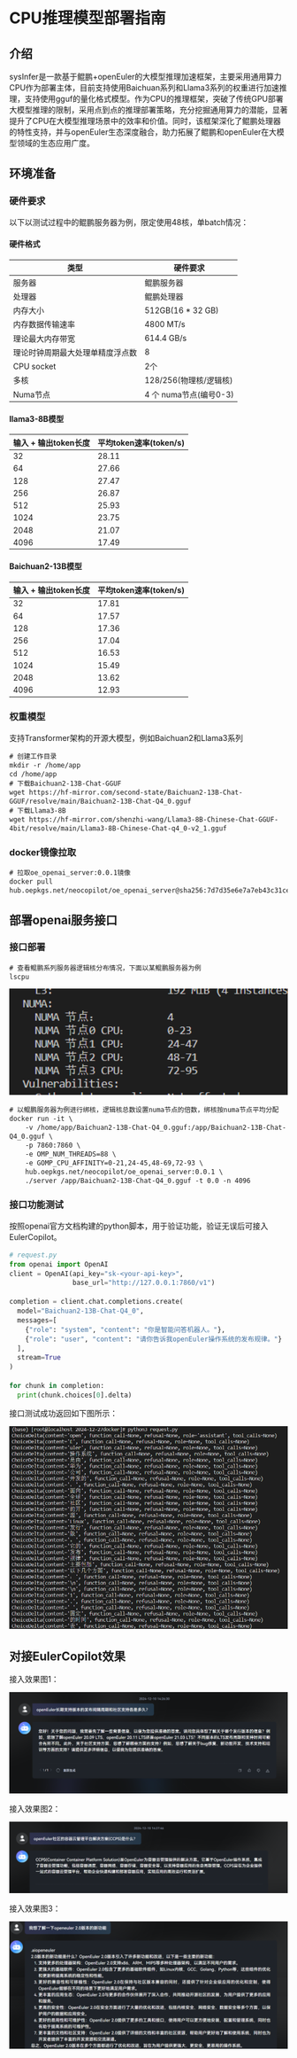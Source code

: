 # CPU推理模型部署指南

## 介绍

sysInfer是一款基于鲲鹏+openEuler的大模型推理加速框架，主要采用通用算力CPU作为部署主体，目前支持使用Baichuan系列和Llama3系列的权重进行加速推理，支持使用gguf的量化格式模型。作为CPU的推理框架，突破了传统GPU部署大模型推理的限制，采用点到点的推理部署策略，充分挖掘通用算力的潜能，显著提升了CPU在大模型推理场景中的效率和价值。同时，该框架深化了鲲鹏处理器的特性支持，并与openEuler生态深度融合，助力拓展了鲲鹏和openEuler在大模型领域的生态应用广度。

## 环境准备

### 硬件要求
以下以测试过程中的鲲鹏服务器为例，限定使用48核，单batch情况：

#### 硬件格式

| 类型           |     硬件要求                  |
|----------------| -----------------------------|
| 服务器         |    鲲鹏服务器                        |
| 处理器           | 鲲鹏处理器   |
| 内存大小         | 512GB(16 * 32 GB)                 |
| 内存数据传输速率        | 4800 MT/s               |
| 理论最大内存带宽        | 614.4 GB/s               |
| 理论时钟周期最大处理单精度浮点数        | 8               |
| CPU socket        | 2个               |
| 多核        | 128/256(物理核/逻辑核)               |
| Numa节点        | 4 个 numa节点(编号0-3)               |

#### llama3-8B模型

| 输入 + 输出token长度           |     平均token速率(token/s)                  |
|----------------| -----------------------------|
| 32         |    28.11                        |
| 64         |    27.66                        |
| 128         |    27.47                        |
| 256         |    26.87                        |
| 512         |    25.93                        |
| 1024         |    23.75                        |
| 2048         |    21.07                        |
| 4096         |    17.49                        |

#### Baichuan2-13B模型

| 输入 + 输出token长度           |     平均token速率(token/s)                  |
|----------------| -----------------------------|
| 32         |    17.81                        |
| 64         |    17.57                        |
| 128         |    17.36                        |
| 256         |    17.04                        |
| 512         |    16.53                        |
| 1024         |    15.49                        |
| 2048         |    13.62                        |
| 4096         |    12.93                        |

### 权重模型

支持Transformer架构的开源大模型，例如Baichuan2和Llama3系列

```shell
# 创建工作目录
mkdir -r /home/app
cd /home/app
# 下载Baichuan2-13B-Chat-GGUF
wget https://hf-mirror.com/second-state/Baichuan2-13B-Chat-GGUF/resolve/main/Baichuan2-13B-Chat-Q4_0.gguf
# 下载Llama3-8B
wget https://hf-mirror.com/shenzhi-wang/Llama3-8B-Chinese-Chat-GGUF-4bit/resolve/main/Llama3-8B-Chinese-Chat-q4_0-v2_1.gguf
```

### docker镜像拉取

```shell
# 拉取oe_openai_server:0.0.1镜像
docker pull hub.oepkgs.net/neocopilot/oe_openai_server@sha256:7d7d35e6e7a7eb43c31cebe093ae47b4f8fdcad67d36722b6e5a88522158f318
```



## 部署openai服务接口

### 接口部署

```shell
# 查看鲲鹏系列服务器逻辑核分布情况，下面以某鲲鹏服务器为例
lscpu
```
<img src="./pictures/CPU推理部署/CPU逻辑核心.png" alt="CPU逻辑核心分布图" style="zoom: 200%;" />

```shell
# 以鲲鹏服务器为例进行绑核，逻辑核总数设置numa节点的倍数，绑核按numa节点平均分配
docker run -it \
    -v /home/app/Baichuan2-13B-Chat-Q4_0.gguf:/app/Baichuan2-13B-Chat-Q4_0.gguf \
    -p 7860:7860 \
    -e OMP_NUM_THREADS=88 \
    -e GOMP_CPU_AFFINITY=0-21,24-45,48-69,72-93 \
    hub.oepkgs.net/neocopilot/oe_openai_server:0.0.1 \
    ./server /app/Baichuan2-13B-Chat-Q4_0.gguf -t 0.0 -n 4096
```

### 接口功能测试

按照openai官方文档构建的python脚本，用于验证功能，验证无误后可接入EulerCopilot。

```python
# request.py
from openai import OpenAI
client = OpenAI(api_key="sk-<your-api-key>",
                base_url="http://127.0.0.1:7860/v1")

completion = client.chat.completions.create(
  model="Baichuan2-13B-Chat-Q4_0",
  messages=[
    {"role": "system", "content": "你是智能问答机器人。"},
    {"role": "user", "content": "请你告诉我openEuler操作系统的发布规律。"}
  ],
  stream=True
)

for chunk in completion:
  print(chunk.choices[0].delta)

```



接口测试成功返回如下图所示：

<img src="./pictures/CPU推理部署/测试接口成功.png" alt="测试接口成功图" style="zoom: 200%;" />

## 对接EulerCopilot效果

接入效果图1：

<img src="./pictures/CPU推理部署/接入copilot效果图1.png" alt="接入copilot效果图1" style="zoom: 200%;" />

接入效果图2：

<img src="./pictures/CPU推理部署/接入copilot效果图2.png" alt="接入copilot效果图2" style="zoom: 200%;" />

接入效果图3：

<img src="./pictures/CPU推理部署/接入copilot效果图3.png" alt="接入copilot效果图3" style="zoom: 200%;" />

